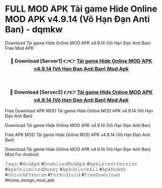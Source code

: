 # FULL MOD APK Tải game Hide Online MOD APK v4.9.14 (Vô Hạn Đạn Anti Ban) - dqmkw
Download Tải game Hide Online MOD APK v4.9.14 (Vô Hạn Đạn Anti Ban) Free Mod APK

<div align="center">
<h3>🔴 Download [Server1] 👉👉 <a href="https://apk-comot.site?title=Tải_game_Hide_Online_MOD_APK_v4.9.14_(Vô_Hạn_Đạn_Anti_Ban)">Tải game Hide Online MOD APK v4.9.14 (Vô Hạn Đạn Anti Ban) Mod Apk</a></h3><br>

<h3>🔴 Download [Server2] 👉👉 <a href="https://apk-comot.site?title=Tải_game_Hide_Online_MOD_APK_v4.9.14_(Vô_Hạn_Đạn_Anti_Ban)">Tải game Hide Online MOD APK v4.9.14 (Vô Hạn Đạn Anti Ban) Mod Apk</a></h3>
</div>


Free Download APK MOD Tải game Hide Online MOD APK v4.9.14 (Vô Hạn Đạn Anti Ban)

Download Tải game Hide Online MOD APK v4.9.14 (Vô Hạn Đạn Anti Ban) 

Free APK MOD Tải game Hide Online MOD APK v4.9.14 (Vô Hạn Đạn Anti Ban) 

Download Tải game Hide Online MOD APK v4.9.14 (Vô Hạn Đạn Anti Ban) Mod For Android

𝚃𝚊𝚐𝚜: #𝙼𝚘𝚍𝙰𝚙𝚔 #𝙳𝚘𝚠𝚗𝚕𝚘𝚊𝚍𝙼𝚘𝚍𝙰𝚙𝚔 #𝙰𝚙𝚔𝙻𝚊𝚝𝚎𝚜𝚝𝚅𝚎𝚛𝚜𝚒𝚘𝚗 #𝙰𝚙𝚔𝚄𝚗𝚕𝚒𝚖𝚒𝚝𝚎𝚍𝙼𝚘𝚗𝚎𝚢 #𝙰𝚙𝚔𝚄𝚗𝚕𝚘𝚌𝚔𝙰𝚕𝚕 #𝙰𝚙𝚔𝙽𝚘𝙰𝚍𝚜 #𝚄𝚗𝚕𝚘𝚌𝚔𝙿𝚛𝚎𝚖𝚒𝚞𝚖 #𝙵𝚘𝚛𝙰𝚗𝚍𝚛𝚘𝚒𝚍 #𝙵𝚛𝚎𝚎𝙳𝚘𝚠𝚗𝚕𝚘𝚊𝚍 #home_design_mod_apk